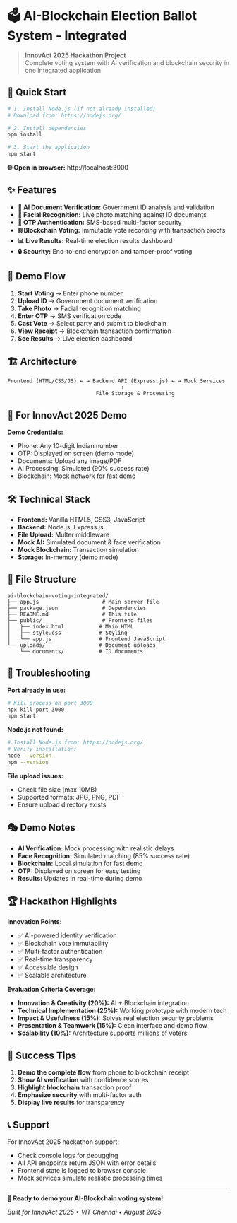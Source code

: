 # 🗳️ AI-Blockchain Election Ballot System - Integrated

> **InnovAct 2025 Hackathon Project**  
> Complete voting system with AI verification and blockchain security in one integrated application

## 🚀 Quick Start

```bash
# 1. Install Node.js (if not already installed)
# Download from: https://nodejs.org/

# 2. Install dependencies
npm install

# 3. Start the application
npm start
```

**🌐 Open in browser:** http://localhost:3000

## ✨ Features

- **🤖 AI Document Verification:** Government ID analysis and validation
- **👤 Facial Recognition:** Live photo matching against ID documents  
- **📱 OTP Authentication:** SMS-based multi-factor security
- **⛓️ Blockchain Voting:** Immutable vote recording with transaction proofs
- **📊 Live Results:** Real-time election results dashboard
- **🔒 Security:** End-to-end encryption and tamper-proof voting

## 🎯 Demo Flow

1. **Start Voting** → Enter phone number
2. **Upload ID** → Government document verification
3. **Take Photo** → Facial recognition matching
4. **Enter OTP** → SMS verification code
5. **Cast Vote** → Select party and submit to blockchain
6. **View Receipt** → Blockchain transaction confirmation
7. **See Results** → Live election dashboard

## 🏗️ Architecture

```
Frontend (HTML/CSS/JS) ← → Backend API (Express.js) ← → Mock Services
                                    ↑
                            File Storage & Processing
```

## 📱 For InnovAct 2025 Demo

**Demo Credentials:**
- Phone: Any 10-digit Indian number
- OTP: Displayed on screen (demo mode)
- Documents: Upload any image/PDF
- AI Processing: Simulated (90% success rate)
- Blockchain: Mock network for fast demo

## 🛠️ Technical Stack

- **Frontend:** Vanilla HTML5, CSS3, JavaScript
- **Backend:** Node.js, Express.js
- **File Upload:** Multer middleware
- **Mock AI:** Simulated document & face verification
- **Mock Blockchain:** Transaction simulation
- **Storage:** In-memory (demo mode)

## 📂 File Structure

```
ai-blockchain-voting-integrated/
├── app.js                    # Main server file
├── package.json              # Dependencies
├── README.md                 # This file
├── public/                   # Frontend files
│   ├── index.html           # Main HTML
│   ├── style.css            # Styling
│   └── app.js               # Frontend JavaScript
└── uploads/                 # Document uploads
    └── documents/           # ID documents
```

## 🚨 Troubleshooting

**Port already in use:**
```bash
# Kill process on port 3000
npx kill-port 3000
npm start
```

**Node.js not found:**
```bash
# Install Node.js from: https://nodejs.org/
# Verify installation:
node --version
npm --version
```

**File upload issues:**
- Check file size (max 10MB)
- Supported formats: JPG, PNG, PDF
- Ensure upload directory exists

## 🎭 Demo Notes

- **AI Verification:** Mock processing with realistic delays
- **Face Recognition:** Simulated matching (85% success rate)
- **Blockchain:** Local simulation for fast demo
- **OTP:** Displayed on screen for easy testing
- **Results:** Updates in real-time during demo

## 🏆 Hackathon Highlights

**Innovation Points:**
- ✅ AI-powered identity verification
- ✅ Blockchain vote immutability  
- ✅ Multi-factor authentication
- ✅ Real-time transparency
- ✅ Accessible design
- ✅ Scalable architecture

**Evaluation Criteria Coverage:**
- **Innovation & Creativity (20%):** AI + Blockchain integration
- **Technical Implementation (25%):** Working prototype with modern tech
- **Impact & Usefulness (15%):** Solves real election security problems
- **Presentation & Teamwork (15%):** Clean interface and demo flow
- **Scalability (10%):** Architecture supports millions of voters

## 🎉 Success Tips

1. **Demo the complete flow** from phone to blockchain receipt
2. **Show AI verification** with confidence scores
3. **Highlight blockchain** transaction proof
4. **Emphasize security** with multi-factor auth
5. **Display live results** for transparency

## 📞 Support

For InnovAct 2025 hackathon support:
- Check console logs for debugging
- All API endpoints return JSON with error details
- Frontend state is logged to browser console
- Mock services simulate realistic processing times

---

**🚀 Ready to demo your AI-Blockchain voting system!**

*Built for InnovAct 2025 • VIT Chennai • August 2025*